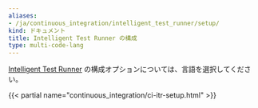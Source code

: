 ```yaml
---
aliases:
- /ja/continuous_integration/intelligent_test_runner/setup/
kind: ドキュメント
title: Intelligent Test Runner の構成
type: multi-code-lang
---
```


[Intelligent Test Runner][1] の構成オプションについては、言語を選択してください。

{{< partial name="continuous_integration/ci-itr-setup.html" >}}

<br>

[1]: /ja/continuous_integration/intelligent_test_runner